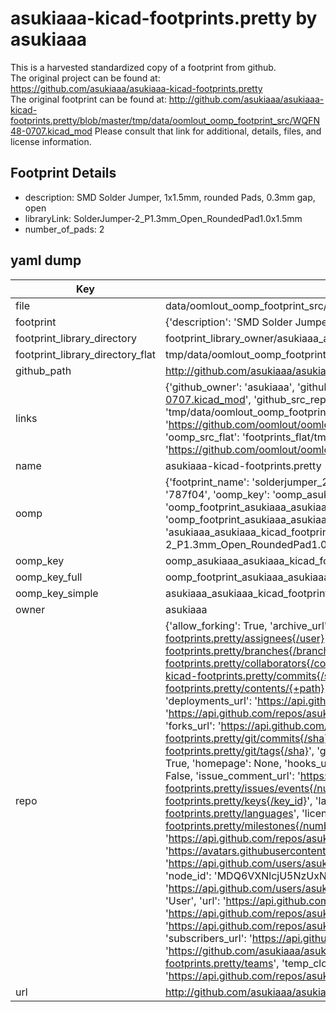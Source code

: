 # asukiaaa-kicad-footprints.pretty by asukiaaa  
This is a harvested standardized copy of a footprint from github.  
The original project can be found at:  
https://github.com/asukiaaa/asukiaaa-kicad-footprints.pretty  
The original footprint can be found at:
http://github.com/asukiaaa/asukiaaa-kicad-footprints.pretty/blob/master/tmp/data/oomlout_oomp_footprint_src/WQFN48-0707.kicad_mod
Please consult that link for additional, details, files, and license information.  
## Footprint Details
* description: SMD Solder Jumper, 1x1.5mm, rounded Pads, 0.3mm gap, open  
* libraryLink: SolderJumper-2_P1.3mm_Open_RoundedPad1.0x1.5mm  
* number_of_pads: 2  
## yaml dump  
| Key | Value |  
| --- | --- |  
| file | data/oomlout_oomp_footprint_src/asukiaaa-kicad-footprints.pretty/SolderJumper-2_P1.3mm_Open_RoundedPad1.0x1.5mm.kicad_mod |  
| footprint | {'description': 'SMD Solder Jumper, 1x1.5mm, rounded Pads, 0.3mm gap, open', 'libraryLink': 'SolderJumper-2_P1.3mm_Open_RoundedPad1.0x1.5mm', 'number_of_pads': 2} |  
| footprint_library_directory | footprint_library_owner/asukiaaa_asukiaaa-kicad-footprints.pretty |  
| footprint_library_directory_flat | tmp/data/oomlout_oomp_footprint_src/footprints_flat/asukiaaa_asukiaaa_kicad_footprints_solderjumper_2_p1_3mm_open_roundedpad1_0x1_5mm/working |  
| github_path | http://github.com/asukiaaa/asukiaaa-kicad-footprints.pretty/blob/master/tmp/data/oomlout_oomp_footprint_src/SolderJumper-2_P1.3mm_Open_RoundedPad1.0x1.5mm.kicad_mod |  
| links | {'github_owner': 'asukiaaa', 'github_repo_name': 'asukiaaa-kicad-footprints.pretty', 'github_src': 'http://github.com/asukiaaa/asukiaaa-kicad-footprints.pretty/blob/master/tmp/data/oomlout_oomp_footprint_src/WQFN48-0707.kicad_mod', 'github_src_repo': 'https://github.com/asukiaaa/asukiaaa-kicad-footprints.pretty', 'oomp_bot': 'tmp/data/oomlout_oomp_footprint_src/footprints/asukiaaa_asukiaaa_kicad_footprints_solderjumper_2_p1_3mm_open_roundedpad1_0x1_5mm/working', 'oomp_bot_github': 'https://github.com/oomlout/oomlout_oomp_footprint_bot/tree/main/tmp/data/oomlout_oomp_footprint_src/footprints/asukiaaa_asukiaaa_kicad_footprints_solderjumper_2_p1_3mm_open_roundedpad1_0x1_5mm/working', 'oomp_src_flat': 'footprints_flat/tmp/data/oomlout_oomp_footprint_src/footprints_flat/asukiaaa_asukiaaa_kicad_footprints_solderjumper_2_p1_3mm_open_roundedpad1_0x1_5mm/working', 'oomp_src_flat_github': 'https://github.com/oomlout/oomlout_oomp_footprint_src/tree/main/tmp/data/oomlout_oomp_footprint_src/footprints_flat/asukiaaa_asukiaaa_kicad_footprints_solderjumper_2_p1_3mm_open_roundedpad1_0x1_5mm/working'} |  
| name | asukiaaa-kicad-footprints.pretty |  
| oomp | {'footprint_name': 'solderjumper_2_p1_3mm_open_roundedpad1_0x1_5mm', 'library_name': 'asukiaaa_kicad_footprints', 'md5': '787f04d3354fcc0d9bbafdbed1c001b3', 'md5_10': '787f04d335', 'md5_5': '787f0', 'md5_6': '787f04', 'oomp_key': 'oomp_asukiaaa_asukiaaa_kicad_footprints_solderjumper_2_p1_3mm_open_roundedpad1_0x1_5mm', 'oomp_key_extra': 'oomp_footprint_asukiaaa_asukiaaa_kicad_footprints_solderjumper_2_p1_3mm_open_roundedpad1_0x1_5mm', 'oomp_key_full': 'oomp_footprint_asukiaaa_asukiaaa_kicad_footprints_solderjumper_2_p1_3mm_open_roundedpad1_0x1_5mm_787f04', 'oomp_key_simple': 'asukiaaa_asukiaaa_kicad_footprints_solderjumper_2_p1_3mm_open_roundedpad1_0x1_5mm', 'original_filename': 'data/oomlout_oomp_footprint_src/asukiaaa-kicad-footprints.pretty/SolderJumper-2_P1.3mm_Open_RoundedPad1.0x1.5mm.kicad_mod', 'owner_name': 'asukiaaa'} |  
| oomp_key | oomp_asukiaaa_asukiaaa_kicad_footprints_solderjumper_2_p1_3mm_open_roundedpad1_0x1_5mm |  
| oomp_key_full | oomp_footprint_asukiaaa_asukiaaa_kicad_footprints_solderjumper_2_p1_3mm_open_roundedpad1_0x1_5mm |  
| oomp_key_simple | asukiaaa_asukiaaa_kicad_footprints_solderjumper_2_p1_3mm_open_roundedpad1_0x1_5mm |  
| owner | asukiaaa |  
| repo | {'allow_forking': True, 'archive_url': 'https://api.github.com/repos/asukiaaa/asukiaaa-kicad-footprints.pretty/{archive_format}{/ref}', 'archived': False, 'assignees_url': 'https://api.github.com/repos/asukiaaa/asukiaaa-kicad-footprints.pretty/assignees{/user}', 'blobs_url': 'https://api.github.com/repos/asukiaaa/asukiaaa-kicad-footprints.pretty/git/blobs{/sha}', 'branches_url': 'https://api.github.com/repos/asukiaaa/asukiaaa-kicad-footprints.pretty/branches{/branch}', 'clone_url': 'https://github.com/asukiaaa/asukiaaa-kicad-footprints.pretty.git', 'collaborators_url': 'https://api.github.com/repos/asukiaaa/asukiaaa-kicad-footprints.pretty/collaborators{/collaborator}', 'comments_url': 'https://api.github.com/repos/asukiaaa/asukiaaa-kicad-footprints.pretty/comments{/number}', 'commits_url': 'https://api.github.com/repos/asukiaaa/asukiaaa-kicad-footprints.pretty/commits{/sha}', 'compare_url': 'https://api.github.com/repos/asukiaaa/asukiaaa-kicad-footprints.pretty/compare/{base}...{head}', 'contents_url': 'https://api.github.com/repos/asukiaaa/asukiaaa-kicad-footprints.pretty/contents/{+path}', 'contributors_url': 'https://api.github.com/repos/asukiaaa/asukiaaa-kicad-footprints.pretty/contributors', 'created_at': '2020-03-30T13:58:21Z', 'default_branch': 'master', 'deployments_url': 'https://api.github.com/repos/asukiaaa/asukiaaa-kicad-footprints.pretty/deployments', 'description': 'Footprints for KiCad to use for my projects.', 'disabled': False, 'downloads_url': 'https://api.github.com/repos/asukiaaa/asukiaaa-kicad-footprints.pretty/downloads', 'events_url': 'https://api.github.com/repos/asukiaaa/asukiaaa-kicad-footprints.pretty/events', 'fork': False, 'forks': 0, 'forks_count': 0, 'forks_url': 'https://api.github.com/repos/asukiaaa/asukiaaa-kicad-footprints.pretty/forks', 'full_name': 'asukiaaa/asukiaaa-kicad-footprints.pretty', 'git_commits_url': 'https://api.github.com/repos/asukiaaa/asukiaaa-kicad-footprints.pretty/git/commits{/sha}', 'git_refs_url': 'https://api.github.com/repos/asukiaaa/asukiaaa-kicad-footprints.pretty/git/refs{/sha}', 'git_tags_url': 'https://api.github.com/repos/asukiaaa/asukiaaa-kicad-footprints.pretty/git/tags{/sha}', 'git_url': 'git://github.com/asukiaaa/asukiaaa-kicad-footprints.pretty.git', 'has_discussions': False, 'has_downloads': True, 'has_issues': True, 'has_pages': False, 'has_projects': True, 'has_wiki': True, 'homepage': None, 'hooks_url': 'https://api.github.com/repos/asukiaaa/asukiaaa-kicad-footprints.pretty/hooks', 'html_url': 'https://github.com/asukiaaa/asukiaaa-kicad-footprints.pretty', 'id': 251321683, 'is_template': False, 'issue_comment_url': 'https://api.github.com/repos/asukiaaa/asukiaaa-kicad-footprints.pretty/issues/comments{/number}', 'issue_events_url': 'https://api.github.com/repos/asukiaaa/asukiaaa-kicad-footprints.pretty/issues/events{/number}', 'issues_url': 'https://api.github.com/repos/asukiaaa/asukiaaa-kicad-footprints.pretty/issues{/number}', 'keys_url': 'https://api.github.com/repos/asukiaaa/asukiaaa-kicad-footprints.pretty/keys{/key_id}', 'labels_url': 'https://api.github.com/repos/asukiaaa/asukiaaa-kicad-footprints.pretty/labels{/name}', 'language': None, 'languages_url': 'https://api.github.com/repos/asukiaaa/asukiaaa-kicad-footprints.pretty/languages', 'license': None, 'merges_url': 'https://api.github.com/repos/asukiaaa/asukiaaa-kicad-footprints.pretty/merges', 'milestones_url': 'https://api.github.com/repos/asukiaaa/asukiaaa-kicad-footprints.pretty/milestones{/number}', 'mirror_url': None, 'name': 'asukiaaa-kicad-footprints.pretty', 'network_count': 0, 'node_id': 'MDEwOlJlcG9zaXRvcnkyNTEzMjE2ODM=', 'notifications_url': 'https://api.github.com/repos/asukiaaa/asukiaaa-kicad-footprints.pretty/notifications{?since,all,participating}', 'open_issues': 0, 'open_issues_count': 0, 'owner': {'avatar_url': 'https://avatars.githubusercontent.com/u/5975178?v=4', 'events_url': 'https://api.github.com/users/asukiaaa/events{/privacy}', 'followers_url': 'https://api.github.com/users/asukiaaa/followers', 'following_url': 'https://api.github.com/users/asukiaaa/following{/other_user}', 'gists_url': 'https://api.github.com/users/asukiaaa/gists{/gist_id}', 'gravatar_id': '', 'html_url': 'https://github.com/asukiaaa', 'id': 5975178, 'login': 'asukiaaa', 'node_id': 'MDQ6VXNlcjU5NzUxNzg=', 'organizations_url': 'https://api.github.com/users/asukiaaa/orgs', 'received_events_url': 'https://api.github.com/users/asukiaaa/received_events', 'repos_url': 'https://api.github.com/users/asukiaaa/repos', 'site_admin': False, 'starred_url': 'https://api.github.com/users/asukiaaa/starred{/owner}{/repo}', 'subscriptions_url': 'https://api.github.com/users/asukiaaa/subscriptions', 'type': 'User', 'url': 'https://api.github.com/users/asukiaaa'}, 'private': False, 'pulls_url': 'https://api.github.com/repos/asukiaaa/asukiaaa-kicad-footprints.pretty/pulls{/number}', 'pushed_at': '2023-09-11T01:49:35Z', 'releases_url': 'https://api.github.com/repos/asukiaaa/asukiaaa-kicad-footprints.pretty/releases{/id}', 'size': 133, 'ssh_url': 'git@github.com:asukiaaa/asukiaaa-kicad-footprints.pretty.git', 'stargazers_count': 1, 'stargazers_url': 'https://api.github.com/repos/asukiaaa/asukiaaa-kicad-footprints.pretty/stargazers', 'statuses_url': 'https://api.github.com/repos/asukiaaa/asukiaaa-kicad-footprints.pretty/statuses/{sha}', 'subscribers_count': 2, 'subscribers_url': 'https://api.github.com/repos/asukiaaa/asukiaaa-kicad-footprints.pretty/subscribers', 'subscription_url': 'https://api.github.com/repos/asukiaaa/asukiaaa-kicad-footprints.pretty/subscription', 'svn_url': 'https://github.com/asukiaaa/asukiaaa-kicad-footprints.pretty', 'tags_url': 'https://api.github.com/repos/asukiaaa/asukiaaa-kicad-footprints.pretty/tags', 'teams_url': 'https://api.github.com/repos/asukiaaa/asukiaaa-kicad-footprints.pretty/teams', 'temp_clone_token': None, 'topics': [], 'trees_url': 'https://api.github.com/repos/asukiaaa/asukiaaa-kicad-footprints.pretty/git/trees{/sha}', 'updated_at': '2022-08-05T18:54:45Z', 'url': 'https://api.github.com/repos/asukiaaa/asukiaaa-kicad-footprints.pretty', 'visibility': 'public', 'watchers': 1, 'watchers_count': 1, 'web_commit_signoff_required': False} |  
| url | http://github.com/asukiaaa/asukiaaa-kicad-footprints.pretty |  

